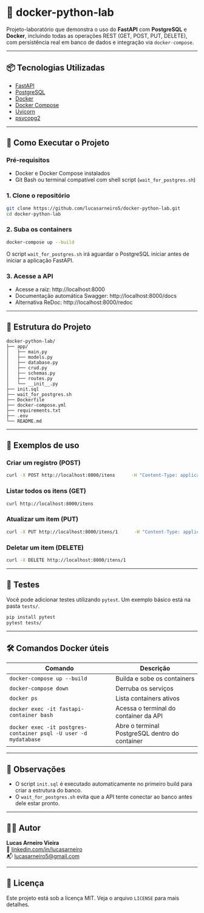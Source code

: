 # 🐳 docker-python-lab

Projeto-laboratório que demonstra o uso do **FastAPI** com **PostgreSQL** e **Docker**, incluindo todas as operações REST (GET, POST, PUT, DELETE), com persistência real em banco de dados e integração via `docker-compose`.

---

## 📦 Tecnologias Utilizadas

- [FastAPI](https://fastapi.tiangolo.com/)
- [PostgreSQL](https://www.postgresql.org/)
- [Docker](https://www.docker.com/)
- [Docker Compose](https://docs.docker.com/compose/)
- [Uvicorn](https://www.uvicorn.org/)
- [psycopg2](https://pypi.org/project/psycopg2/)

---

## 🚀 Como Executar o Projeto

### Pré-requisitos

- Docker e Docker Compose instalados
- Git Bash ou terminal compatível com shell script (`wait_for_postgres.sh`)

### 1. Clone o repositório

```bash
git clone https://github.com/lucasarneiro5/docker-python-lab.git
cd docker-python-lab
```

### 2. Suba os containers

```bash
docker-compose up --build
```

O script `wait_for_postgres.sh` irá aguardar o PostgreSQL iniciar antes de iniciar a aplicação FastAPI.

### 3. Acesse a API

- Acesse a raiz: http://localhost:8000
- Documentação automática Swagger: http://localhost:8000/docs
- Alternativa ReDoc: http://localhost:8000/redoc

---

## 📂 Estrutura do Projeto

```
docker-python-lab/
├── app/
│   ├── main.py
│   ├── models.py
│   ├── database.py
│   ├── crud.py
│   ├── schemas.py
│   ├── routes.py
│   └── __init__.py
├── init.sql
├── wait_for_postgres.sh
├── Dockerfile
├── docker-compose.yml
├── requirements.txt
├── .env
└── README.md
```

---

## 🔌 Exemplos de uso

### Criar um registro (POST)

```bash
curl -X POST http://localhost:8000/itens      -H "Content-Type: application/json"      -d '{"nome": "Sensor", "descricao": "Dispositivo IoT", "preco": 199.99}'
```

### Listar todos os itens (GET)

```bash
curl http://localhost:8000/itens
```

### Atualizar um item (PUT)

```bash
curl -X PUT http://localhost:8000/itens/1      -H "Content-Type: application/json"      -d '{"nome": "Sensor atualizado", "descricao": "Versão 2.0", "preco": 249.90}'
```

### Deletar um item (DELETE)

```bash
curl -X DELETE http://localhost:8000/itens/1
```

---

## 🧪 Testes

Você pode adicionar testes utilizando `pytest`. Um exemplo básico está na pasta `tests/`.

```bash
pip install pytest
pytest tests/
```

---

## 🛠️ Comandos Docker úteis

| Comando | Descrição |
|--------|-----------|
| `docker-compose up --build` | Builda e sobe os containers |
| `docker-compose down` | Derruba os serviços |
| `docker ps` | Lista containers ativos |
| `docker exec -it fastapi-container bash` | Acessa o terminal do container da API |
| `docker exec -it postgres-container psql -U user -d mydatabase` | Abre o terminal PostgreSQL dentro do container |

---

## 📌 Observações

- O script `init.sql` é executado automaticamente no primeiro build para criar a estrutura do banco.
- O `wait_for_postgres.sh` evita que a API tente conectar ao banco antes dele estar pronto.

---

## 👨‍💻 Autor

**Lucas Arneiro Vieira**  
🔗 [linkedin.com/in/lucasarneiro](https://www.linkedin.com/in/lucasarneiro/)  
📬 lucasarneiro5@gmail.com  

---

## 📄 Licença

Este projeto está sob a licença MIT. Veja o arquivo `LICENSE` para mais detalhes.